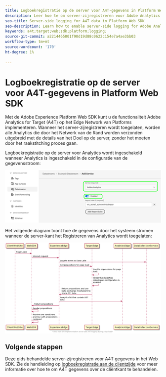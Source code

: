 ```yaml
---
title: Logboekregistratie op de server voor A4T-gegevens in Platform Web SDK
description: Leer hoe te om server-zijregistreren voor Adobe Analytics voor Doel (A4T) toe te laten gebruikend het Web SDK van het Experience Platform.
seo-title: Server-side logging for A4T data in Platform Web SDK
seo-description: Learn how to enable server-side logging for Adobe Analytics for Target (A4T) using the Experience Platform Web SDK.
keywords: a4t;target;web;sdk;platform;logging;
source-git-commit: a2214465001f90d19d88c0622c154e7a4ae3bb03
workflow-type: tm+mt
source-wordcount: '170'
ht-degree: 1%

---
```


# Logboekregistratie op de server voor A4T-gegevens in Platform Web SDK

Met de Adobe Experience Platform Web SDK kunt u de functionaliteit Adobe Analytics for Target (A4T) op het Edge Network van Platforms implementeren. Wanneer het server-zijregistreren wordt toegelaten, worden alle Analytics die door het Netwerk van de Rand worden verzonden uitgebreid met de details van het Doel op de server, zonder het moeten door het raakstitching proces gaan.

Logboekregistratie op de server voor Analytics wordt ingeschakeld wanneer Analytics is ingeschakeld in de configuratie van de gegevensstroom:

![Analyse gegevensstroomconfiguratie ingeschakeld](../assets/enable-analytics-datastream.png)

Het volgende diagram toont hoe de gegevens door het systeem stromen wanneer de server-kant het Registreren van Analytics wordt toegelaten:

![Logboekstroom op de server](../assets/analytics-server-side-logging.png)

## Volgende stappen

Deze gids behandelde server-zijregistreren voor A4T gegevens in het Web SDK. Zie de handleiding op [logboekregistratie aan de clientzijde](./client-side.md) voor meer informatie over hoe te om A4T gegevens over de cliëntkant te behandelen.
